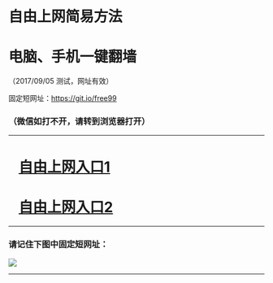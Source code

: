﻿# 自由上网简易方法

# 电脑、手机一键翻墙

（2017/09/05 测试，网址有效）

固定短网址：https://git.io/free99

### （微信如打不开，请转到浏览器打开）


***





# &nbsp;&nbsp; <a href="http://ft2518524771.fwq-tz1001.xyz/fwqtz01.html?t=09050019403 " target="_blank">自由上网入口1</a>
# &nbsp;&nbsp; <a href="http://ft1249425516.fwq-tz1002.xyz/fwqtz02.html?t=09050019495 " target="_blank">自由上网入口2</a>
***

### 请记住下图中固定短网址：

<img src="https://s3-us-west-2.amazonaws.com/fwq-1001/yjfq-20170905okok.png" /> 


***


